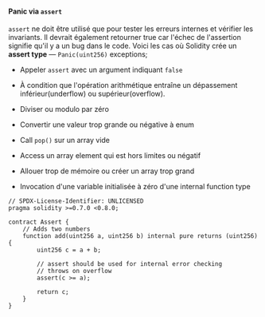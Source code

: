 #### Panic via `assert`

`assert` ne doit être utilisé que pour tester les erreurs internes et vérifier les invariants. Il devrait également retourner true car l'échec de l'assertion signifie qu'il y a un bug dans le code. Voici les cas où Solidity crée un **assert type** — `Panic(uint256)` exceptions;

- Appeler `assert` avec un argument indiquant `false`

- À condition que l'opération arithmétique entraîne un dépassement inférieur(underflow) ou supérieur(overflow).

- Diviser ou modulo par zéro

- Convertir une valeur trop grande ou négative à enum

- Call `pop()` sur un array vide

- Access un array element qui est hors limites ou négatif

- Allouer trop de mémoire ou créer un array trop grand

- Invocation d'une variable initialisée à zéro d'une internal function type

```
// SPDX-License-Identifier: UNLICENSED
pragma solidity >=0.7.0 <0.8.0;

contract Assert {
    // Adds two numbers
    function add(uint256 a, uint256 b) internal pure returns (uint256) {
        uint256 c = a + b;

        // assert should be used for internal error checking
        // throws on overflow
        assert(c >= a);

        return c;
    }
}
```
